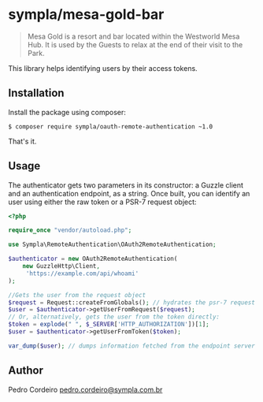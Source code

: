 # sympla/mesa-gold-bar

> Mesa Gold is a resort and bar located within the Westworld Mesa Hub.
> It is used by the Guests to relax at the end of their visit to the Park. 

This library helps identifying users by their access tokens.

## Installation

Install the package using composer:

    $ composer require sympla/oauth-remote-authentication ~1.0
    
That's it.

## Usage

The authenticator gets two parameters in its constructor: a Guzzle client and an
authentication endpoint, as a string. Once built, you can identify an user 
using either the raw token or a PSR-7 request object:

```php
<?php 

require_once "vendor/autoload.php";

use Sympla\RemoteAuthentication\OAuth2RemoteAuthentication;

$authenticator = new OAuth2RemoteAuthentication(
    new GuzzleHttp\Client,
     'https://example.com/api/whoami'
);

//Gets the user from the request object
$request = Request::createFromGlobals(); // hydrates the psr-7 request object
$user = $authenticator->getUserFromRequest($request); 
// Or, alternatively, gets the user from the token directly:
$token = explode(" ", $_SERVER['HTTP_AUTHORIZATION'])[1];
$user = $authenticator->getUserFromToken($token);

var_dump($user); // dumps information fetched from the endpoint server about the user.

```

## Author

Pedro Cordeiro <pedro.cordeiro@sympla.com.br>